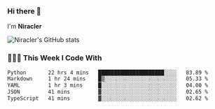 ### Hi there 👋

I'm **Niracler**

![Niracler's GitHub stats](https://github-readme-stats.vercel.app/api?username=Niracler&show_icons=true)


### 👨🏻‍💻 This Week I Code With

<!--START_SECTION:waka-->

```txt
Python       22 hrs 4 mins   █████████████████████░░░░   83.89 %
Markdown     1 hr 24 mins    █▒░░░░░░░░░░░░░░░░░░░░░░░   05.33 %
YAML         1 hr 3 mins     █░░░░░░░░░░░░░░░░░░░░░░░░   04.00 %
JSON         41 mins         ▓░░░░░░░░░░░░░░░░░░░░░░░░   02.65 %
TypeScript   41 mins         ▓░░░░░░░░░░░░░░░░░░░░░░░░   02.62 %
```

<!--END_SECTION:waka-->
